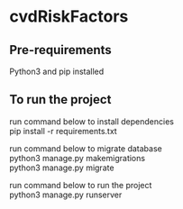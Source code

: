 # cvdRiskFactors

## Pre-requirements
Python3 and pip installed

## To run the project
run command below to install dependencies\
pip install -r requirements.txt 

run command below to migrate database \
python3 manage.py makemigrations \
python3 manage.py migrate

run command below to run the project\
python3 manage.py runserver 
